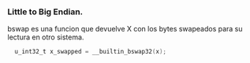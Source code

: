 ### Little to Big Endian.
bswap es una funcion que devuelve X con los bytes swapeados para su lectura en otro sistema.
```c
  u_int32_t x_swapped = __builtin_bswap32(x);
```

